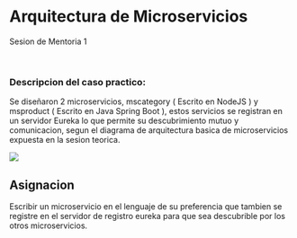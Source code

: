 # Arquitectura de Microservicios 

Sesion de Mentoria 1

<br/>

### Descripcion del caso practico:

Se diseñaron 2 microservicios, mscategory ( Escrito en NodeJS ) y msproduct ( Escrito en Java Spring Boot ), estos servicios se registran en un servidor Eureka lo que permite su descubrimiento mutuo y comunicacion, segun el diagrama de arquitectura basica de microservicios expuesta en la sesion teorica.

![](https://user-images.githubusercontent.com/864790/172711982-f36a22cf-f7f5-4b3f-9064-ecafa535277a.png)


## Asignacion

Escribir un microservicio en el lenguaje de su preferencia que tambien se registre en el servidor de registro eureka para que sea descubrible por los otros microservicios.
